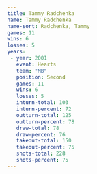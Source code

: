 ```yaml
---
title: Tammy Radchenka
name: Tammy Radchenka
name-sort: Radchenka, Tammy
games: 11
wins: 6
losses: 5
years:
 - year: 2001
   event: Hearts
   team: "MB"
   position: Second
   games: 11
   wins: 6
   losses: 5
   inturn-total: 103
   inturn-percent: 72
   outturn-total: 125
   outturn-percent: 78
   draw-total: 78
   draw-percent: 76
   takeout-total: 150
   takeout-percent: 75
   shots-total: 228
   shots-percent: 75
---
```

